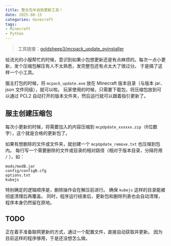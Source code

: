 ```yaml
---
title: 整合包半自助更新工具！
date: 2025-08-15
categories: minecraft
tags:
- Minecraft
- Python
---
```


> 工具链接：[goldsheep3/mcpack_update_pyinstaller](https://github.com/goldsheep3/mcpack_update_pyinstaller)

给流光的小服帮忙的时候，意识到如果小包想更新还是有点麻烦的。每次一点小更新，发个压缩包解压有人不太熟悉，发完整包还有点太大了很过分。
于是搞了这样一个小工具。

服主打包的时候，将 `mcpack_update.exe` 放在 Minecraft 版本目录（与版本 jar、json 文件同级），就可以啦。
玩家使用的时候，只需要下载包，将压缩包放到可以通过 PCL2 自动打开的版本文件夹，然后运行就可以跟着指引更新了。

## 服主创建压缩包

每次小更新的时候，将需要加入的内容压缩到 `mcpUpdate_xxxxxx.zip`（6位数字），这个就是合格的更新包了。

如果有想删除的文件或文件夹，就创建一个 `mcpUpdate_remove.txt` 也压缩到包内。
每行写一个需要删除的文件或目录的相对路径（相对于版本目录，分隔符用 `/` ），如：

```
mods/modB.jar
config/configB.cfg
options.txt
kubejs
```

特别确定的逻辑顺序是，删除操作会在解压前进行。
确保 `kubejs` 这样的目录能被彻底清理后再覆盖。
同时，程序运行结束后，更新包和删除列表也会自动清理，程序本身仍然留在原地。

## TODO

正在着手准备联网更新的方式，通过一个配置文件，直接自动获取并更新。
因为目前这样的程序够用，于是还没想怎么做。
